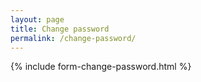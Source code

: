 ```yaml
---
layout: page
title: Change password
permalink: /change-password/
---
```


{% include form-change-password.html %}

